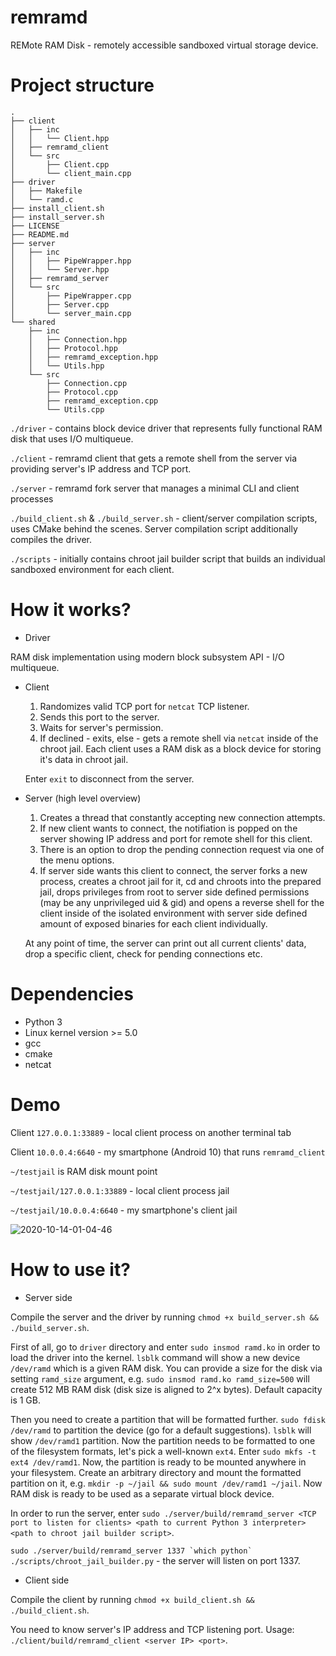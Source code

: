 # remramd

REMote RAM Disk - remotely accessible sandboxed virtual storage device.

# Project structure

```
.
├── client
│   ├── inc
│   │   └── Client.hpp
│   ├── remramd_client
│   └── src
│       ├── Client.cpp
│       └── client_main.cpp
├── driver
│   ├── Makefile
│   └── ramd.c
├── install_client.sh
├── install_server.sh
├── LICENSE
├── README.md
├── server
│   ├── inc
│   │   ├── PipeWrapper.hpp
│   │   └── Server.hpp
│   ├── remramd_server
│   └── src
│       ├── PipeWrapper.cpp
│       ├── Server.cpp
│       └── server_main.cpp
└── shared
    ├── inc
    │   ├── Connection.hpp
    │   ├── Protocol.hpp
    │   ├── remramd_exception.hpp
    │   └── Utils.hpp
    └── src
        ├── Connection.cpp
        ├── Protocol.cpp
        ├── remramd_exception.cpp
        └── Utils.cpp
```

```./driver``` - contains block device driver that represents fully functional RAM disk that uses I/O multiqueue.

```./client``` - remramd client that gets a remote shell from the server via providing server's IP address and TCP port.

```./server``` - remramd fork server that manages a minimal CLI and client processes

```./build_client.sh``` & ```./build_server.sh``` - client/server compilation scripts, uses CMake behind the scenes. Server compilation script additionally compiles the driver.

```./scripts``` - initially contains chroot jail builder script that builds an individual sandboxed environment for each client.

# How it works?

- Driver

RAM disk implementation using modern block subsystem API - I/O multiqueue.

- Client
    1) Randomizes valid TCP port for ```netcat``` TCP listener.
    2) Sends this port to the server.
    3) Waits for server's permission.
    4) If declined - exits, else - gets a remote shell via ```netcat``` inside of the chroot jail. Each client uses a RAM disk as a block device for storing it's data in chroot jail.

    Enter ```exit``` to disconnect from the server.

- Server (high level overview)
    1) Creates a thread that constantly accepting new connection attempts.
    2) If new client wants to connect, the notifiation is popped on the server showing IP address and port for remote shell for this client.
    3) There is an option to drop the pending connection request via one of the menu options.
    4) If server side wants this client to connect, the server forks a new process, creates a chroot jail for it, cd and chroots into the prepared jail, drops privileges from root to server side defined permissions (may be any unprivileged uid & gid) and opens a reverse shell for the client inside of the isolated environment with server side defined amount of exposed binaries for each client individually.

    At any point of time, the server can print out all current clients' data, drop a specific client, check for pending connections etc. 
    
# Dependencies

- Python 3 
- Linux kernel version >= 5.0
- gcc
- cmake
- netcat

# Demo

Client ```127.0.0.1:33889``` - local client process on another terminal tab

Client ```10.0.0.4:6640``` - my smartphone (Android 10) that runs ```remramd_client```

```~/testjail``` is RAM disk mount point

```~/testjail/127.0.0.1:33889``` - local client process jail 

```~/testjail/10.0.0.4:6640``` - my smartphone's client jail

![2020-10-14-01-04-46](https://user-images.githubusercontent.com/45107680/95921820-aa77fb00-0dba-11eb-867a-988eab772ddf.gif)

# How to use it?

- Server side

Compile the server and the driver by running ```chmod +x build_server.sh && ./build_server.sh```.

First of all, go to ```driver``` directory and enter ```sudo insmod ramd.ko``` in order to load the driver into the kernel. ```lsblk``` command will show a new device ```/dev/ramd``` which is a given RAM disk. You can provide a size for the disk via setting ```ramd_size``` argument, e.g. ```sudo insmod ramd.ko ramd_size=500``` will create 512 MB RAM disk (disk size is aligned to 2^x bytes). Default capacity is 1 GB.

Then you need to create a partition that will be formatted further. ```sudo fdisk /dev/ramd``` to partition the device (go for a default suggestions). ```lsblk``` will show ```/dev/ramd1``` partition. Now the partition needs to be formatted to one of the filesystem formats, let's pick a well-known ```ext4```. Enter ```sudo mkfs -t ext4 /dev/ramd1```. Now, the partition is ready to be mounted anywhere in your filesystem. Create an arbitrary directory and mount the formatted partition on it, e.g. ```mkdir -p ~/jail && sudo mount /dev/ramd1 ~/jail```. Now RAM disk is ready to be used as a separate virtual block device.

In order to run the server, enter ```sudo ./server/build/remramd_server <TCP port to listen for clients> <path to current Python 3 interpreter> <path to chroot jail builder script>```.

```sudo ./server/build/remramd_server 1337 `which python` ./scripts/chroot_jail_builder.py``` - the server will listen on port 1337.

- Client side

Compile the client by running ```chmod +x build_client.sh && ./build_client.sh```.

You need to know server's IP address and TCP listening port. Usage: ```./client/build/remramd_client <server IP> <port>```.
